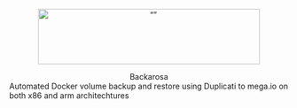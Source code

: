 <p align="center"><img src="http://cloud.lrgex.com/s/mCxTfnA2bikjYyZ/download/Dark%20Full%20Logo.png" alt= “” width="400" height="100"></p>

<div align="center">Backarosa</div>
Automated Docker volume backup and restore using Duplicati to mega.io on both x86 and arm architechtures 
